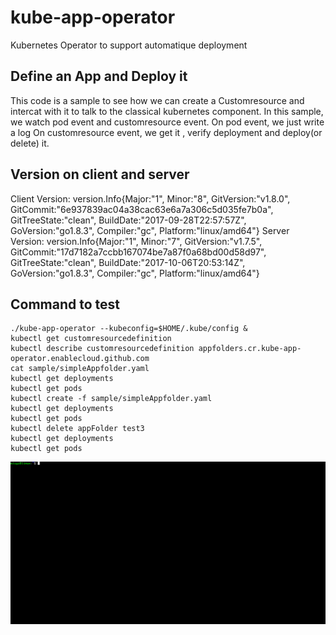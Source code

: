 # kube-app-operator
Kubernetes Operator to support automatique deployment

## Define an App and Deploy it
This code is a sample to see how we can create a Customresource and intercat with it to talk to the classical kubernetes component.
In this sample, we watch pod event and customresource event.
On pod event, we just write a log
On customresource event, we get it , verify deployment and deploy(or delete) it.

## Version on client and server
Client Version: version.Info{Major:"1", Minor:"8", GitVersion:"v1.8.0", GitCommit:"6e937839ac04a38cac63e6a7a306c5d035fe7b0a", GitTreeState:"clean", BuildDate:"2017-09-28T22:57:57Z", GoVersion:"go1.8.3", Compiler:"gc", Platform:"linux/amd64"}
Server Version: version.Info{Major:"1", Minor:"7", GitVersion:"v1.7.5", GitCommit:"17d7182a7ccbb167074be7a87f0a68bd00d58d97", GitTreeState:"clean", BuildDate:"2017-10-06T20:53:14Z", GoVersion:"go1.8.3", Compiler:"gc", Platform:"linux/amd64"}

## Command to test

    ./kube-app-operator --kubeconfig=$HOME/.kube/config &
    kubectl get customresourcedefinition
    kubectl describe customresourcedefinition appfolders.cr.kube-app-operator.enablecloud.github.com
    cat sample/simpleAppfolder.yaml
    kubectl get deployments
    kubectl get pods
    kubectl create -f sample/simpleAppfolder.yaml
    kubectl get deployments
    kubectl get pods
    kubectl delete appFolder test3
    kubectl get deployments
    kubectl get pods

![alt text](https://github.com/enablecloud/kube-app-operator/raw/master/output.gif "Sample")
